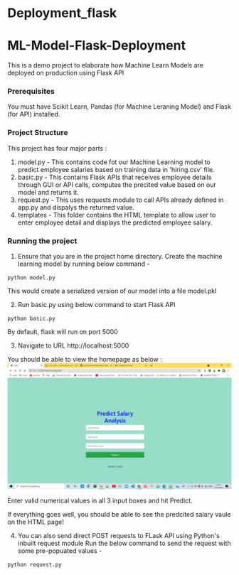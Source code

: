 # Deployment_flask 

# ML-Model-Flask-Deployment
This is a demo project to elaborate how Machine Learn Models are deployed on production using Flask API

### Prerequisites
You must have Scikit Learn, Pandas (for Machine Leraning Model) and Flask (for API) installed.

### Project Structure
This project has four major parts :
1. model.py - This contains code fot our Machine Learning model to predict employee salaries based on training data in 'hiring.csv' file.
2. basic.py - This contains Flask APIs that receives employee details through GUI or API calls, computes the precited value based on our model and returns it.
3. request.py - This uses requests module to call APIs already defined in app.py and dispalys the returned value.
4. templates - This folder contains the HTML template to allow user to enter employee detail and displays the predicted employee salary.

### Running the project
1. Ensure that you are in the project home directory. Create the machine learning model by running below command -
```
python model.py
```
This would create a serialized version of our model into a file model.pkl

2. Run basic.py using below command to start Flask API
```
python basic.py
```
By default, flask will run on port 5000

3. Navigate to URL http://localhost:5000

You should be able to view the homepage as below :
![local-host-default](https://github.com/pavantanniru/Deployment_flask/blob/main/update_photo.png?raw=true)


Enter valid numerical values in all 3 input boxes and hit Predict.

If everything goes well, you should  be able to see the predcited salary vaule on the HTML page!



4. You can also send direct POST requests to FLask API using Python's inbuilt request module
Run the below command to send the request with some pre-popuated values -
```
python request.py
